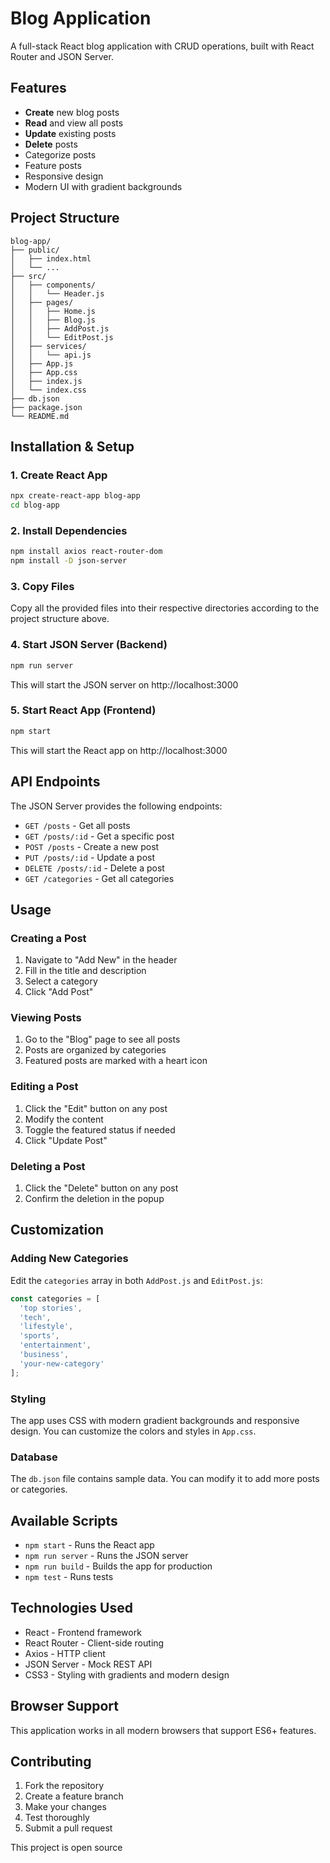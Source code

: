 # Blog Application

A full-stack React blog application with CRUD operations, built with React Router and JSON Server.

## Features

- **Create** new blog posts
- **Read** and view all posts
- **Update** existing posts
- **Delete** posts
- Categorize posts
- Feature posts
- Responsive design
- Modern UI with gradient backgrounds

## Project Structure

```
blog-app/
├── public/
│   ├── index.html
│   └── ...
├── src/
│   ├── components/
│   │   └── Header.js
│   ├── pages/
│   │   ├── Home.js
│   │   ├── Blog.js
│   │   ├── AddPost.js
│   │   └── EditPost.js
│   ├── services/
│   │   └── api.js
│   ├── App.js
│   ├── App.css
│   ├── index.js
│   └── index.css
├── db.json
├── package.json
└── README.md
```

## Installation & Setup

### 1. Create React App
```bash
npx create-react-app blog-app
cd blog-app
```

### 2. Install Dependencies
```bash
npm install axios react-router-dom
npm install -D json-server
```

### 3. Copy Files
Copy all the provided files into their respective directories according to the project structure above.

### 4. Start JSON Server (Backend)
```bash
npm run server
```
This will start the JSON server on http://localhost:3000

### 5. Start React App (Frontend)
```bash
npm start
```
This will start the React app on http://localhost:3000

## API Endpoints

The JSON Server provides the following endpoints:

- `GET /posts` - Get all posts
- `GET /posts/:id` - Get a specific post
- `POST /posts` - Create a new post
- `PUT /posts/:id` - Update a post
- `DELETE /posts/:id` - Delete a post
- `GET /categories` - Get all categories

## Usage

### Creating a Post
1. Navigate to "Add New" in the header
2. Fill in the title and description
3. Select a category
4. Click "Add Post"

### Viewing Posts
1. Go to the "Blog" page to see all posts
2. Posts are organized by categories
3. Featured posts are marked with a heart icon

### Editing a Post
1. Click the "Edit" button on any post
2. Modify the content
3. Toggle the featured status if needed
4. Click "Update Post"

### Deleting a Post
1. Click the "Delete" button on any post
2. Confirm the deletion in the popup

## Customization

### Adding New Categories
Edit the `categories` array in both `AddPost.js` and `EditPost.js`:

```javascript
const categories = [
  'top stories',
  'tech',
  'lifestyle',
  'sports',
  'entertainment',
  'business',
  'your-new-category'
];
```

### Styling
The app uses CSS with modern gradient backgrounds and responsive design. You can customize the colors and styles in `App.css`.

### Database
The `db.json` file contains sample data. You can modify it to add more posts or categories.

## Available Scripts

- `npm start` - Runs the React app
- `npm run server` - Runs the JSON server
- `npm run build` - Builds the app for production
- `npm test` - Runs tests

## Technologies Used

- React - Frontend framework
- React Router - Client-side routing
- Axios - HTTP client
- JSON Server - Mock REST API
- CSS3 - Styling with gradients and modern design

## Browser Support

This application works in all modern browsers that support ES6+ features.

## Contributing

1. Fork the repository
2. Create a feature branch
3. Make your changes
4. Test thoroughly
5. Submit a pull request



This project is open source 
